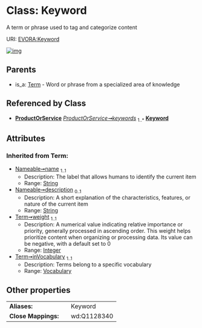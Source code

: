 
# Class: Keyword

A term or phrase used to tag and categorize content

URI: [EVORA:Keyword](https://evora-project.eu/Keyword)


[![img](https://yuml.me/diagram/nofunky;dir:TB/class/[Vocabulary],[Term],[ProductOrService],[ProductOrService]++-%20keywords%201..*>[Keyword&#124;weight(i):integer;name(i):string;description(i):string%20%3F],[Term]^-[Keyword])](https://yuml.me/diagram/nofunky;dir:TB/class/[Vocabulary],[Term],[ProductOrService],[ProductOrService]++-%20keywords%201..*>[Keyword&#124;weight(i):integer;name(i):string;description(i):string%20%3F],[Term]^-[Keyword])

## Parents

 *  is_a: [Term](Term.md) - Word or phrase from a specialized area of knowledge

## Referenced by Class

 *  **[ProductOrService](ProductOrService.md)** *[ProductOrService➞keywords](ProductOrService_keywords.md)*  <sub>1..\*</sub>  **[Keyword](Keyword.md)**

## Attributes


### Inherited from Term:

 * [Nameable➞name](Nameable_name.md)  <sub>1..1</sub>
     * Description: The label that allows humans to identify the current item
     * Range: [String](types/String.md)
 * [Nameable➞description](Nameable_description.md)  <sub>0..1</sub>
     * Description: A short explanation of the characteristics, features, or nature of the current item
     * Range: [String](types/String.md)
 * [Term➞weight](Term_weight.md)  <sub>1..1</sub>
     * Description: A numerical value indicating relative importance or priority, generally processed in ascending order. This weight helps prioritize content when organizing or processing data. Its value can be negative, with a default set to 0
     * Range: [Integer](types/Integer.md)
 * [Term➞inVocabulary](Term_inVocabulary.md)  <sub>1..1</sub>
     * Description: Terms belong to a specific vocabulary
     * Range: [Vocabulary](Vocabulary.md)

## Other properties

|  |  |  |
| --- | --- | --- |
| **Aliases:** | | Keyword |
| **Close Mappings:** | | wd:Q1128340 |